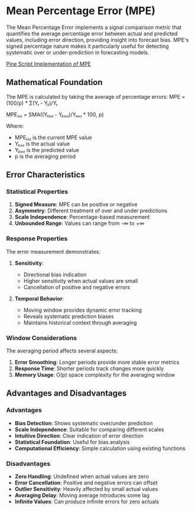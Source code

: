 # Mean Percentage Error (MPE)

The Mean Percentage Error implements a signal comparison metric that quantifies the average percentage error between actual and predicted values, including error direction, providing insight into forecast bias. MPE's signed percentage nature makes it particularly useful for detecting systematic over or under-prediction in forecasting models.

[Pine Script Implementation of MPE](https://github.com/mihakralj/pinescript/blob/main/indicators/errors/mpe.pine)

## Mathematical Foundation

The MPE is calculated by taking the average of percentage errors: MPE = (100/p) * Σ(Y₁ - Y₂)/Y₁

MPE₍ₙ₎ = SMA((Y₁₍ₙ₎ - Y₂₍ₙ₎)/Y₁₍ₙ₎ * 100, p)

Where:

- MPE₍ₙ₎ is the current MPE value
- Y₁₍ₙ₎ is the actual value
- Y₂₍ₙ₎ is the predicted value
- p is the averaging period

## Error Characteristics

### Statistical Properties

1. **Signed Measure**: MPE can be positive or negative
2. **Asymmetry**: Different treatment of over and under predictions
3. **Scale Independence**: Percentage-based measurement
4. **Unbounded Range**: Values can range from -∞ to +∞

### Response Properties

The error measurement demonstrates:

1. **Sensitivity**:
   - Directional bias indication
   - Higher sensitivity when actual values are small
   - Cancellation of positive and negative errors

2. **Temporal Behavior**:
   - Moving window provides dynamic error tracking
   - Reveals systematic prediction biases
   - Maintains historical context through averaging

### Window Considerations

The averaging period affects several aspects:

1. **Error Smoothing**: Longer periods provide more stable error metrics
2. **Response Time**: Shorter periods track changes more quickly
3. **Memory Usage**: O(p) space complexity for the averaging window

## Advantages and Disadvantages

### Advantages

- **Bias Detection**: Shows systematic over/under prediction
- **Scale Independence**: Suitable for comparing different scales
- **Intuitive Direction**: Clear indication of error direction
- **Statistical Foundation**: Useful for bias analysis
- **Computational Efficiency**: Simple calculation using existing functions

### Disadvantages

- **Zero Handling**: Undefined when actual values are zero
- **Error Cancellation**: Positive and negative errors can offset
- **Outlier Sensitivity**: Heavily affected by small actual values
- **Averaging Delay**: Moving average introduces some lag
- **Infinite Values**: Can produce infinite errors for zero actuals
